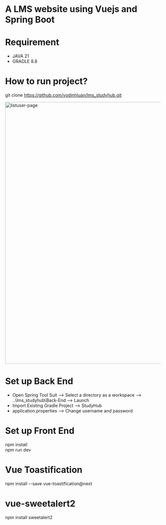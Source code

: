 #  A LMS website using Vuejs and Spring Boot  
# Requirement  
- JAVA 21  
- GRADLE 8.8  
# How to run project?  
git clone https://github.com/vodinhluan/lms_studyhub.git  

<img width="845" alt="listuser-page" src="https://github.com/user-attachments/assets/e8eff112-351a-4b37-94f7-0b7818a4a753">  

    
# Set up Back End  
- Open Spring Tool Suit --> Select a directory as a workspace --> ..\lms_studyhub\Back-End  --> Launch  
- Import Existing Gradle Project --> StudyHub  
- application.properties --> Change username and password    

# Set up Front End
npm install  
npm run dev  
  
# Vue Toastification 
npm install --save vue-toastification@next  
  
# vue-sweetalert2  
npm install sweetalert2  
 



   
  
